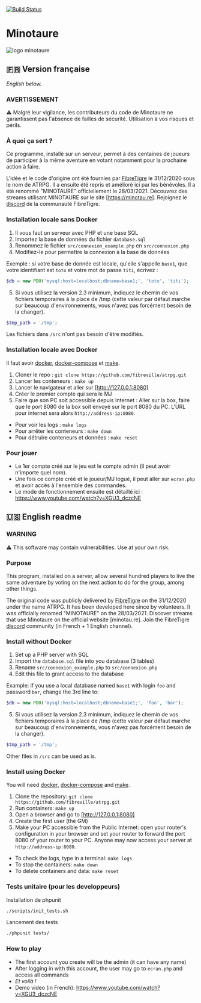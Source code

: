 [![Build Status](https://travis-ci.org/fibreville/atrpg.svg?branch=main)](https://travis-ci.org/fibreville/atrpg)
# Minotaure
![logo minotaure](https://repository-images.githubusercontent.com/325598559/a579d180-9011-11eb-86df-7336076a45ca)
## 🇫🇷 Version française
*English below.*

### AVERTISSEMENT

⚠️ Malgré leur vigilance, les contributeurs du code de Minotaure ne garantissent pas l'absence de failles de sécurité. Utilisation à vos risques et périls.

### À quoi ça sert ?

Ce programme, installé sur un serveur, permet à des centaines de joueurs de participer à la même aventure en votant notamment pour la prochaine action à faire.

L'idée et le code d'origine ont été fournies par [FibreTigre](https://www.twitch.tv/fibretigre) le 31/12/2020 sous le nom de ATRPG. Il a ensuite été repris et amélioré ici par les bénévoles. Il a été renommé "MINOTAURE" officiellement le 28/03/2021.
Découvrez des streams utilisant MINOTAURE sur le site [https://minotau.re].
Rejoignez le [discord](https://discord.gg/RAhph7z) de la communauté FibreTigre.

### Installation locale sans Docker

1. Il vous faut un serveur avec PHP et une base SQL
1. Importez la base de données du fichier `database.sql`
1. Renommez le fichier `src/connexion_example.php` en `src/connexion.php`
1. Modifiez-le pour permettre la connexion à la base de données

Exemple : si votre base de donnée est locale, qu'elle s'appelle `base1`, que votre identifiant est `toto` et votre mot de passe `titi`, écrivez :
```php
$db = new PDO('mysql:host=localhost;dbname=base1;', 'toto', 'titi');
```
5. Si vous utilisez la version 2.3 minimum, indiquez le chemin de vos fichiers temporaires à la place de /tmp (cette valeur par défaut marche sur beaucoup d'environnements, vous n'avez pas forcément besoin de la changer).
```php
$tmp_path = '/tmp';
```

Les fichiers dans `/src` n'ont pas besoin d'être modifiés.

### Installation locale avec Docker

Il faut avoir [docker](https://docs.docker.com/get-docker/), [docker-compose](https://docs.docker.com/compose/install/)
et [make](https://fr.wikipedia.org/wiki/Make).

1. Cloner le repo : `git clone https://github.com/fibreville/atrpg.git`
1. Lancer les conteneurs : `make up`
1. Lancer le navigateur et aller sur [http://127.0.0.1:8080]
1. Créer le premier compte qui sera le MJ
1. Faire que son PC soit accessible depuis Internet : Aller sur la box, faire que le port 8080 de la box soit envoyé sur le port 8080 du PC. L'URL pour internet sera alors `http://address-ip:8080`.

* Pour voir les logs : `make logs`
* Pour arrêter les conteneurs : `make down`
* Pour détruire conteneurs et données : `make reset`

### Pour jouer

- Le 1er compte créé sur le jeu est le compte admin (il peut avoir n'importe quel nom).
- Une fois ce compte créé et le joueur/MJ logué, il peut aller sur `ecran.php` et avoir accès à l'ensemble des commandes.
- Le mode de fonctionnement ensuite est détaillé ici : https://www.youtube.com/watch?v=XGU3_dczcNE


## 🇺🇸 English readme

### WARNING

⚠️ This software may contain vulnerabilities. Use at your own risk.

### Purpose

This program, installed on a server, allow several hundred players to live the same adventure by voting on the next action to do for the group, among other things.

The original code was publicly delivered by [FibreTigre](https://www.twitch.tv/fibretigre) on the 31/12/2020 under the name ATRPG. It has been developed here since by volunteers. It was officially renamed "MINOTAURE" on the 28/03/2021.
Discover streams that use Minotaure on the official website [minotau.re].
Join the FibreTigre [discord](https://discord.gg/RAhph7z) community (in French + 1 English channel).

### Install without Docker

1. Set up a PHP server with SQL
1. Import the `database.sql` file into you database (3 tables)
1. Rename `src/connexion_example.php` to `src/connexion.php`
1. Edit this file to grant access to the database

Example: if you use a local database named `base1` with login `foo` and password `bar`, change the 3rd line to:
```php
$db = new PDO('mysql:host=localhost;dbname=base1;', 'foo', 'bar');
```

5. Si vous utilisez la version 2.3 minimum, indiquez le chemin de vos fichiers temporaires à la place de /tmp (cette valeur par défaut marche sur beaucoup d'environnements, vous n'avez pas forcément besoin de la changer).
```php
$tmp_path = '/tmp';
```

Other files in `/src` can be used as is.

### Install using Docker

You will need [docker](https://docs.docker.com/get-docker/), [docker-compose](https://docs.docker.com/compose/install/)
and [make](https://fr.wikipedia.org/wiki/Make).

1. Clone the repository: `git clone https://github.com/fibreville/atrpg.git`
1. Run containers: `make up`
1. Open a browser and go to [http://127.0.0.1:8080]
1. Create the first user (the GM)
1. Make your PC accessible from the Public Internet: open your router's configuration in your browser and set your router to forward the port 8080 of your router to your PC. Anyone may now access your server at `http://address-ip:8080`.

* To check the logs, type in a terminal: `make logs`
* To stop the containers: `make down`
* To delete containers and data: `make reset`

### Tests unitaire (pour les developpeurs)

Installation de phpunit
```bash
./scripts/init_tests.sh
```
Lancement des tests
```bash
./phpunit tests/
```

### How to play

- The first account you create will be the admin (it can have any name)
- After logging in with this account, the user may go to `ecran.php` and access all commands
- *Et voilà !*
- Demo video (in French): https://www.youtube.com/watch?v=XGU3_dczcNE
